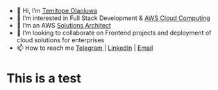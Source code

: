 - 👋 Hi, I’m <a href = https://github.com/topinsn target='blank'>Temitope Olaoluwa</a> 
- 👀 I’m interested in Full Stack Development & <a href="https://www.credly.com/badges/ad8c69bc-afd7-477f-8dbf-7cff0061bc90/public_url">AWS Cloud Computing</a>
- 🌱 I’m an AWS <a href="https://www.credly.com/badges/c6418a99-5af4-48df-aded-3850f3520086/public_url">Solutions Architect</a>
- 💞️ I’m looking to collaborate on Frontend projects and deployment of cloud solutions for enterprises
- 📫 How to reach me <a href="https://t.me/topinsn">Telegram </a> | <a href="https://www.linkedin.com/in/topeoyelami">LinkedIn</a> | <a href="mailto:noreply@temidev.com.ng?Subject=I'm sending you a mail from Github">Email</a>


<!---
topinsn/topinsn is a ✨ special ✨ repository because its `README.md` (this file) appears on your GitHub profile.
You can click the Preview link to take a look at your changes.
--->

<head> 
  <link rel="stylesheet" href="https://cdn.jsdelivr.net/npm/bootstrap@5.2.3/dist/css/bootstrap.min.css">
</head>
<body>
  <h1 class="text-center"> This is a test</h1>
</body>
